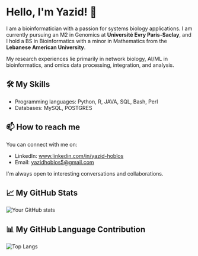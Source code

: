 # Hello, I'm Yazid! 👋

I am a bioinformatician with a passion for systems biology applications. I am currently pursuing an M2 in Genomics at **Université Evry Paris-Saclay**, and I hold a BS in Bioinformatics with a minor in Mathematics from the **Lebanese American University**. 

My research experiences lie primarily in network biology, AI/ML in bioinformatics, and omics data processing, integration, and analysis.

## 🛠️ My Skills

- Programming languages: Python, R, JAVA, SQL, Bash, Perl
- Databases: MySQL, POSTGRES

## 📫 How to reach me

You can connect with me on:

- LinkedIn: www.linkedin.com/in/yazid-hoblos
- Email: yazidhoblos5@gmail.com

I'm always open to interesting conversations and collaborations.

## 📈 My GitHub Stats

![Your GitHub stats](https://github-readme-stats.vercel.app/api?username=yazid-hoblos&hide=prs,issues&show_icons=true&cache_buster=1)

## 📊 My GitHub Language Contribution

![Top Langs](https://github-readme-stats.vercel.app/api/top-langs/?username=yazid-hoblos&theme=tokyonight&hide=html&cache_buster=1)


